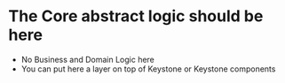 # The Core abstract logic should be here #

 * No Business and Domain Logic here
 * You can put here a layer on top of Keystone or Keystone components  
